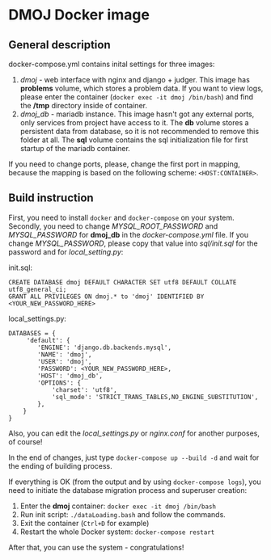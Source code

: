 # DMOJ Docker image

## General description

docker-compose.yml contains inital settings for three images:

1. _dmoj_ - web interface with nginx and django + judger. 
This image has __problems__ volume, which stores a problem data. 
If you want to view logs, please enter the container (`docker exec -it dmoj /bin/bash`) and find the __/tmp__ directory inside of container. 
2. _dmoj_db_ - mariadb instance. This image hasn't got any external ports, only services from project have access to it.
The __db__ volume stores a persistent data from database, so it is not recommended to remove this folder at all. 
The __sql__ volume contains the sql initialization file for first startup of the mariadb container.


If you need to change ports, please, change the first port in mapping, 
because the mapping is based on the following scheme: `<HOST:CONTAINER>`.


## Build instruction

First, you need to install `docker` and `docker-compose` on your system.
Secondly, you need to change _MYSQL_ROOT_PASSWORD_ and _MYSQL_PASSWORD_ for __dmoj_db__ in the _docker-compose.yml_ file.
If you change _MYSQL_PASSWORD_, please copy that value into _sql/init.sql_ for the password and for _local_setting.py_:

init.sql:

    CREATE DATABASE dmoj DEFAULT CHARACTER SET utf8 DEFAULT COLLATE utf8_general_ci;
    GRANT ALL PRIVILEGES ON dmoj.* to 'dmoj' IDENTIFIED BY <YOUR_NEW_PASSWORD_HERE>


local_settings.py:

    DATABASES = {
         'default': {
            'ENGINE': 'django.db.backends.mysql',
            'NAME': 'dmoj',
            'USER': 'dmoj',
            'PASSWORD': <YOUR_NEW_PASSWORD_HERE>,
            'HOST': 'dmoj_db',
            'OPTIONS': {
                'charset': 'utf8',
                'sql_mode': 'STRICT_TRANS_TABLES,NO_ENGINE_SUBSTITUTION',
            },
        }
    }

Also, you can edit the _local_settings.py_ or _nginx.conf_ for another purposes, of course!

In the end of changes, just type `docker-compose up --build -d` and wait for the ending of building process.

If everything is OK (from the output and by using `docker-compose logs`), you need to initiate the database migration process and superuser creation:

1. Enter the __dmoj__ container: `docker exec -it dmoj /bin/bash`
2. Run init script: `./dataLoading.bash` and follow the commands.
3. Exit the container (`Ctrl+D` for example)
4. Restart the whole Docker system: `docker-compose restart`

After that, you can use the system - congratulations!
